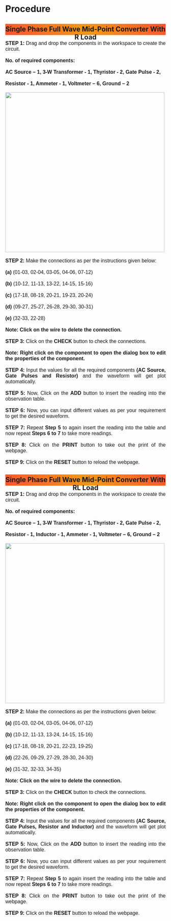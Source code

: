 # Procedure

<h2 style="background-image: linear-gradient( 45deg, #ff512f 0%, #f09819 51%, #ff512f 100% );text-align:center;height: 31px; padding-top: 4px;"> Single Phase Full Wave Mid-Point Converter With R Load </h2>
<div style="font-family: 'Nunito Sans', sans-serif; font-size: 16px;text-align: justify;">
<b>STEP 1:</b> Drag and drop the components in the workspace to create the circuit.<br /><br />
<b>No. of required components: </b><br /><br />
<b>AC Source – 1, 3-W Transformer - 1, Thyristor - 2, Gate Pulse - 2,</b><br /><br />
<b> Resistor - 1, Ammeter - 1, Voltmeter – 6, Ground – 2 </b><br />  <br />
<img src="images\Rload.jpg" height="500px" alt=""></br></br>
<b>STEP 2:</b> Make the connections as per the instructions given below:<br /><br />
<b>(a)</b> (01-03, 02-04, 03-05, 04-06, 07-12)<br /><br />
<b>(b)</b> (10-12, 11-13, 13-22, 14-15, 15-16)<br /><br />
<b>(c)</b> (17-18, 08-19, 20-21, 19-23, 20-24)<br /><br />
<b>(d)</b> (09-27, 25-27, 26-28, 29-30, 30-31)<br /><br />
<b>(e)</b> (32-33, 22-28)<br /><br />
<b>Note: Click on the wire to delete the connection.</b><br /><br />
<b>STEP 3:</b> Click on the <b>CHECK</b> button to check the connections.<br /><br />
<b>Note: Right click on the component to open the dialog box to edit the properties of the component.</b><br /><br />
<b>STEP 4:</b> Input the values for all the required components <b>(AC Source, Gate Pulses and Resistor)</b> and the waveform will get plot automatically.<br /><br />
<b>STEP 5:</b> Now, Click on the <b>ADD</b> button to insert the reading into the observation table.<br /><br />
<b>STEP 6:</b> Now, you can input different values as per your requirement to get the desired waveform.<br /><br />
<b>STEP 7:</b> Repeat <b>Step 5</b> to again insert the reading into the table and now repeat <b>Steps 6 to 7</b> to take more readings.<br /><br />
<b>STEP 8:</b> Click on the <b>PRINT</b> button to take out the print of the webpage.<br /><br />
<b>STEP 9:</b> Click on the <b>RESET</b> button to reload the webpage.</br></div>

<h2 style="background-image: linear-gradient( 45deg, #ff512f 0%, #f09819 51%, #ff512f 100% );text-align:center;height: 31px; padding-top: 4px;"> Single Phase Full Wave Mid-Point Converter With RL Load </h2>
<div style="font-family: 'Nunito Sans', sans-serif; font-size: 16px;text-align: justify;">
<b>STEP 1:</b> Drag and drop the components in the workspace to create the circuit.<br /><br />
<b>No. of required components: </b><br /><br />
<b>AC Source – 1, 3-W Transformer - 1, Thyristor - 2, Gate Pulse - 2,</b><br /><br />
<b>Resistor - 1, Inductor - 1, Ammeter - 1, Voltmeter – 6, Ground – 2 </b><br />  <br />
<img src="images\Rlload.Jpg" height="500px" alt=""></br></br>
<b>STEP 2:</b> Make the connections as per the instructions given below:<br /><br />
<b>(a)</b> (01-03, 02-04, 03-05, 04-06, 07-12)<br /><br />
<b>(b)</b> (10-12, 11-13, 13-24, 14-15, 15-16)<br /><br />
<b>(c)</b> (17-18, 08-19, 20-21, 22-23, 19-25)<br /><br />
<b>(d)</b> (22-26, 09-29, 27-29, 28-30, 24-30)<br /><br />
<b>(e)</b> (31-32, 32-33, 34-35)<br /><br />
<b>Note: Click on the wire to delete the connection.</b><br /><br />
<b>STEP 3:</b> Click on the <b>CHECK</b> button to check the connections.<br /><br />
<b>Note: Right click on the component to open the dialog box to edit the properties of the component.</b><br /><br />
<b>STEP 4:</b> Input the values for all the required components <b>(AC Source, Gate Pulses, Resistor and Inductor)</b> and the waveform will get plot automatically.<br /><br />
<b>STEP 5:</b> Now, Click on the <b>ADD</b> button to insert the reading into the observation table.<br /><br />
<b>STEP 6:</b> Now, you can input different values as per your requirement to get the desired waveform.<br /><br />
<b>STEP 7:</b> Repeat <b>Step 5</b> to again insert the reading into the table and now repeat <b>Steps 6 to 7</b> to take more readings.<br /><br />
<b>STEP 8:</b> Click on the <b>PRINT</b> button to take out the print of the webpage.<br /><br />
<b>STEP 9:</b> Click on the <b>RESET</b> button to reload the webpage.</br></div>

